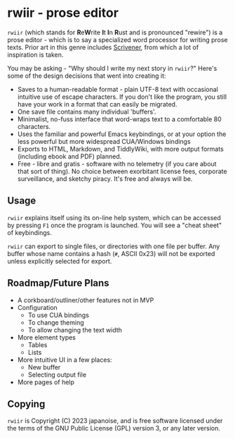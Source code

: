 # rwiir - prose editor

`rwiir` (which stands for **R**e**W**rite **I**t **I**n **R**ust and is
pronounced "rewire") is a prose editor - which is to say a specialized word
processor for writing prose texts. Prior art in this genre includes
[Scrivener][scriv], from which a lot of inspiration is taken.

You may be asking - "Why should I write my next story in `rwiir`?" Here's some
of the design decisions that went into creating it:

* Saves to a human-readable format - plain UTF-8 text with occasional intuitive
  use of escape characters. If you don't like the program, you still have your
  work in a format that can easily be migrated.
* One save file contains many individual 'buffers'.
* Minimalist, no-fuss interface that word-wraps text to a comfortable 80
  characters.
* Uses the familiar and powerful Emacs keybindings, or at your option the less
  powerful but more widespread CUA/Windows bindings
* Exports to HTML, Markdown, and TiddlyWiki, with more output formats (including
  ebook and PDF) planned.
* Free - libre and gratis - software with no telemetry (if you care about that
  sort of thing). No choice between exorbitant license fees, corporate
  surveillance, and sketchy piracy. It's free and always will be.

[scriv]: https://www.literatureandlatte.com/scrivener/overview

## Usage

`rwiir` explains itself using its on-line help system, which can be accessed by
pressing `F1` once the program is launched. You will see a "cheat sheet" of
keybindings.

`rwiir` can export to single files, or directories with one file per buffer. Any
buffer whose name contains a hash (`#`, ASCII 0x23) will not be exported unless
explicitly selected for export.

## Roadmap/Future Plans

* A corkboard/outliner/other features not in MVP
* Configuration
  - To use CUA bindings
  - To change theming
  - To allow changing the text width
* More element types
  - Tables
  - Lists
* More intuitive UI in a few places:
  - New buffer
  - Selecting output file
* More pages of help

## Copying

`rwiir` is Copyright (C) 2023 japanoise, and is free software licensed under the
terms of the GNU Public License (GPL) version 3, or any later version.
